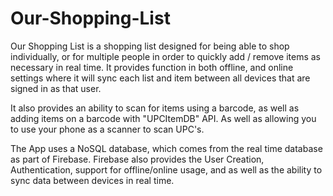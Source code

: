 # Our-Shopping-List

Our Shopping List is a shopping list designed for being able to shop individually, or for multiple people in order to quickly add / 
remove items as necessary in real time. It provides function in both offline, and online settings where it will sync each list and item 
between all devices that are signed in as that user.

It also provides an ability to scan for items using a barcode, as well as adding items on a barcode with "UPCItemDB" API. As well as 
allowing you to use your phone as a scanner to scan UPC's.

The App uses a NoSQL database, which comes from the real time database as part of Firebase. Firebase also provides the User Creation,
Authentication, support for offline/online usage, and as well as the ability to sync data between devices in real time.
